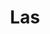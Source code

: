 ---
title: "Las"
title_bn: "লাস গাং"
description: "Las gang starts from Raysar & Balir bhag and ends at the Batidigha bil."
---